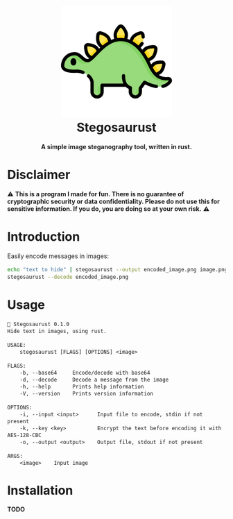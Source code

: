<h1 align="center">
  <img src=".github/logo.png" alt="Stegosaurust" width="256" />
  <br />
  Stegosaurust
</h1>

<p align="center"><b>A simple image steganography tool, written in rust.</b></p>

# Disclaimer
:warning: **This is a program I made for fun. There is no guarantee of cryptographic security or data confidentiality. Please do not use this for sensitive information. If you do, you are doing so at your own risk.** :warning:

# Introduction
Easily encode messages in images:
```bash
echo "text to hide" | stegosaurust --output encoded_image.png image.png
stegosaurust --decode encoded_image.png 
```

# Usage
```
🦕 Stegosaurust 0.1.0
Hide text in images, using rust.

USAGE:
    stegosaurust [FLAGS] [OPTIONS] <image>

FLAGS:
    -b, --base64     Encode/decode with base64
    -d, --decode     Decode a message from the image
    -h, --help       Prints help information
    -V, --version    Prints version information

OPTIONS:
    -i, --input <input>      Input file to encode, stdin if not present
    -k, --key <key>          Encrypt the text before encoding it with AES-128-CBC
    -o, --output <output>    Output file, stdout if not present

ARGS:
    <image>    Input image
```

# Installation
**TODO**